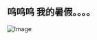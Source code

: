 ## 呜呜呜 我的暑假。。。。
![Image](https://github.com/user-attachments/assets/ebafa8c7-de61-420d-9021-b532e56a8ce8)